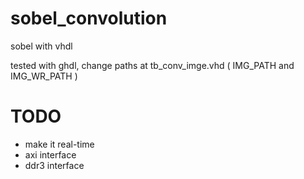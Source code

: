 # sobel_convolution
sobel with vhdl

tested with ghdl, change paths at tb_conv_imge.vhd ( IMG_PATH and IMG_WR_PATH )

# TODO
- make it real-time
- axi interface
- ddr3 interface
